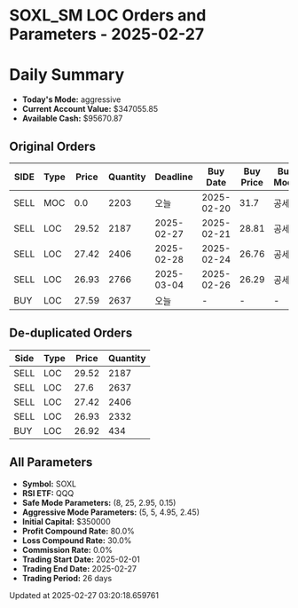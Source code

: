 # SOXL_SM LOC Orders and Parameters - 2025-02-27

# Daily Summary

- **Today's Mode:** aggressive
- **Current Account Value:** $347055.85
- **Available Cash:** $95670.87

## Original Orders

| SIDE | Type | Price | Quantity | Deadline | Buy Date | Buy Price | Buy Mode |
|------|------|-------|----------|----------|----------|-----------|----------|
| SELL | MOC | 0.0 | 2203 | 오늘 | 2025-02-20 | 31.7 | 공세 |
| SELL | LOC | 29.52 | 2187 | 2025-02-27 | 2025-02-21 | 28.81 | 공세 |
| SELL | LOC | 27.42 | 2406 | 2025-02-28 | 2025-02-24 | 26.76 | 공세 |
| SELL | LOC | 26.93 | 2766 | 2025-03-04 | 2025-02-26 | 26.29 | 공세 |
| BUY | LOC | 27.59 | 2637 | 오늘 | - | - | - |

## De-duplicated Orders

| Side | Type | Price | Quantity |
|------|------|-------|----------|
| SELL | LOC | 29.52 | 2187 |
| SELL | LOC | 27.6 | 2637 |
| SELL | LOC | 27.42 | 2406 |
| SELL | LOC | 26.93 | 2332 |
| BUY | LOC | 26.92 | 434 |

## All Parameters

- **Symbol:** SOXL
- **RSI ETF:** QQQ
- **Safe Mode Parameters:** (8, 25, 2.95, 0.15)
- **Aggressive Mode Parameters:** (5, 5, 4.95, 2.45)
- **Initial Capital:** $350000
- **Profit Compound Rate:** 80.0%
- **Loss Compound Rate:** 30.0%
- **Commission Rate:** 0.0%
- **Trading Start Date:** 2025-02-01
- **Trading End Date:** 2025-02-27
- **Trading Period:** 26 days

Updated at 2025-02-27 03:20:18.659761

